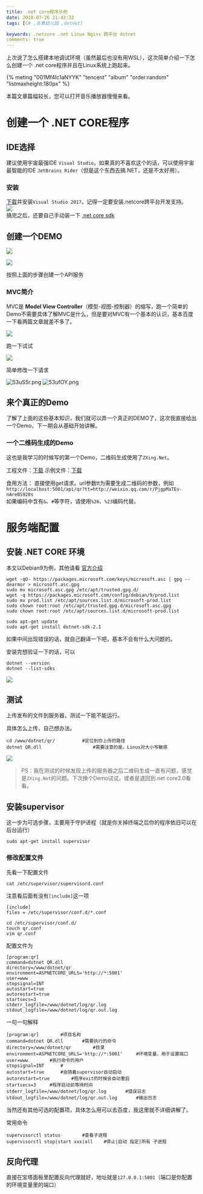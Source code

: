 ```yaml
---
title: .net core程序示例
date: 2018-07-26 21:42:33
tags: [C# ,炎黄幼儿园 ,dotnet]

keywords: .netcore .net Linux Nginx 跨平台 dotnet
comments: true
---
```


上次说了怎么搭建本地调试环境（虽然最后也没有用WSL），这次简单介绍一下怎么创建一个 .net core程序并且在Linux系统上跑起来。

<!-- more -->

{% meting "001Mf4Ic1aNYYK" "tencent" "album" "order:random" "listmaxheight:180px" %}

本篇文章篇幅较长，您可以打开音乐播放器慢慢来看。

# 创建一个 .NET CORE程序

## IDE选择

建议使用宇宙最强IDE `Visual Studio`，如果真的不喜欢这个的话，可以使用宇宙最智能的IDE `JetBrains Rider`（但是这个东西去搞.NET，还是不太好用）。

### 安装

[下载](https://visualstudio.microsoft.com/zh-hans/downloads/)并安装`Visual Studio 2017`，记得一定要安装.netcore跨平台开发支持。  
![](https://s1.ax2x.com/2018/07/28/53syBR.png)  
搞完之后，还要自己手动装一下 [.net core sdk](https://www.microsoft.com/net/download)

## 创建一个DEMO

![](https://s1.ax2x.com/2018/07/28/53utaO.png)  

![](https://s1.ax2x.com/2018/07/28/53u6Sq.png)

按照上面的步骤创建一个API服务

### MVC简介

MVC是 **Model View Controller**（模型-视图-控制器）的缩写，跑一个简单的Demo不需要具体了解MVC是什么，但是要对MVC有一个基本的认识，基本百度一下看两篇文章就差不多了。

![](https://s1.ax2x.com/2018/07/28/53ukJd.png)

跑一下试试

![](https://s1.ax2x.com/2018/07/28/53ul6R.png)

简单修改一下请求

![53uS5r.png](https://s1.ax2x.com/2018/07/28/53uS5r.png)  ![53ufOY.png](https://s1.ax2x.com/2018/07/28/53ufOY.png)

## 来个真正的Demo

了解了上面的这些基本知识，我们就可以弄一个真正的DEMO了，这次我直接给出一个Demo，下一期会从基础开始讲解。

### 一个二维码生成的Demo

这也是我学习的时候写的第一个Demo，二维码生成使用了`ZXing.Net`。

工程文件：[下载](https://dl.sm9.top/blog/dotnet/qr/QR.zip)
示例文件：[下载](https://dl.sm9.top/blog/dotnet/qr/PublishOutput.zip)

食用方法：
直接使用get请求。url参数tt为需要生成二维码的参数，例如`http://localhost:5001/api/qr?tt=http://weixin.qq.com/r/PjgpMaTEv-nAreBS920s`  
如果编码中含有`&`、`#`等字符，请使用`%26`、`%23`编码代替。


# 服务端配置

## 安装 .NET CORE 环境

本文以Debian9为例，其他请看 [官方介绍](https://www.microsoft.com/net/learn/get-started-with-dotnet-tutorial)
```
wget -qO- https://packages.microsoft.com/keys/microsoft.asc | gpg --dearmor > microsoft.asc.gpg
sudo mv microsoft.asc.gpg /etc/apt/trusted.gpg.d/
wget -q https://packages.microsoft.com/config/debian/9/prod.list
sudo mv prod.list /etc/apt/sources.list.d/microsoft-prod.list
sudo chown root:root /etc/apt/trusted.gpg.d/microsoft.asc.gpg
sudo chown root:root /etc/apt/sources.list.d/microsoft-prod.list
```

```
sudo apt-get update
sudo apt-get install dotnet-sdk-2.1
```
如果中间出现错误的话，就自己翻译一下吧，基本不会有什么大问题的。

安装完想验证一下的话，可以
```
dotnet --version
dotnet --list-sdks
```
![](https://s1.ax2x.com/2018/07/27/53WoTG.png)


## 测试

上传发布的文件到服务器，测试一下能不能运行。

具体怎么上传，自己想办法。
```
cd /www/dotnet/qr/          #定位到你上传的路径
dotnet QR.dll                   #需要注意的是。Linux对大小写敏感
```

![](https://s1.ax2x.com/2018/07/28/53ZjPA.png)

> PS：我在测试的时候发现上传的服务器之后二维码生成一直有问题，感觉是`ZXing.Net`的问题。下次换个Demo试试，或者是退回到.net core2.0看看。


## 安装supervisor

这一步为可选步骤，主要用于守护进程（就是你关掉终端之后你的程序依旧可以在后台运行）
```
sudo apt-get install supervisor
```
### 修改配置文件

先看一下配置文件
```
cat /etc/supervisor/supervisord.conf
```

注意看后面有没有`[include]`这一项
```
[include]
files = /etc/supervisor/conf.d/*.conf
```

```
cd /etc/supervisor/conf.d/
touch qr.conf
vim qr.conf
```

配置文件为
```
[program:qr]
command=dotnet QR.dll
directory=/www/dotnet/qr
environment=ASPNETCORE_URLS='http://*:5001'
user=www
stopsignal=INT
autostart=true
autorestart=true
startsecs=3
stderr_logfile=/www/dotnet/log/qr.log
stdout_logfile=/www/dotnet/log/qr.out.log
```

一句一句解释
```
[program:qr]        #项目名称
command=dotnet QR.dll       #需要执行的命令
directory=/www/dotnet/qr        #目录
environment=ASPNETCORE_URLS='http://*:5001'     #环境变量，用于设置端口
user=www        #执行命令的用户
stopsignal=INT      #
autostart=true      #会随着supervisor自动启动
autorestart=true        #程序exit的时候会自动重启
startsecs=3     #程序启动前等待时间
stderr_logfile=/www/dotnet/log/qr.log       #错误日志
stdout_logfile=/www/dotnet/log/qr.out.log       #输出日志
```

当然还有其他可选的配置项，具体怎么用可以去百度，我这里就不详细讲解了。

常用命令
```
supervisorctl status        #查看子进程
supervisorctl stop|start xxx|all    #停止|启动 指定|所有 子进程
```

## 反向代理

直接在宝塔面板里配置反向代理就好，地址就是`127.0.0.1:5001`（端口是你配置的环境变量里的端口）

